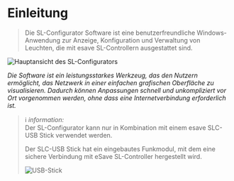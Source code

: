 # Einleitung
>Die SL-Configurator Software ist eine benutzerfreundliche Windows-Anwendung zur Anzeige, Konfiguration und Verwaltung von Leuchten, die mit esave SL-Controllern ausgestattet sind.

![Hauptansicht des SL-Configurators](/SL-Configurator-Docs/0-einleitung/einleitung.png)  

*Die Software ist ein leistungsstarkes Werkzeug, das den Nutzern ermöglicht, das Netzwerk in einer einfachen grafischen Oberfläche zu visualisieren. Dadurch können Anpassungen schnell und unkompliziert vor Ort vorgenommen werden, ohne dass eine Internetverbindung erforderlich ist.*

> ℹ *information:*  
> Der SL-Configurator kann nur in Kombination mit einem esave SLC-USB Stick verwendet werden.
>
>Der SLC-USB Stick hat ein eingebautes Funkmodul, mit dem eine sichere Verbindung mit eSave SL-Controller hergestellt wird.
>
>![USB-Stick](/SL-Configurator-Docs/0-einleitung/usb-stick.png)   
>